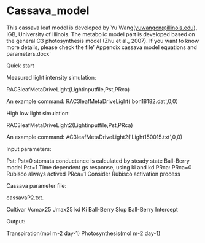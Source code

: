 # Cassava_model

This cassava leaf model is developed by Yu Wang(yuwangcn@illinois.edu), IGB, University of Illinois. The metabolic model part is developed based on the general C3 photosynthesis model (Zhu et al., 2007). If you want to know more details, please check the file’ Appendix cassava model equations and parameters.docx’

Quick start

Measured light intensity simulation:

RAC3leafMetaDriveLight(Lightinputfile,Pst,PRca)

An example command: RAC3leafMetaDriveLight('bon18182.dat',0,0)

High low light simulation:

RAC3leafMetaDriveLight2(Lightinputfile,Pst,PRca)

An example command: AC3leafMetaDriveLight2('Light150015.txt',0,0)


Input parameters:

Pst:
Pst=0 stomata conductance is calculated by steady state Ball-Berry model
Pst=1 Time dependent gs response, using ki and kd
PRca: 
PRca=0 Rubisco always actived
PRca=1 Consider Rubisco activation process

Cassava parameter file: 

cassavaP2.txt.

Cultivar	Vcmax25	Jmax25	kd	Ki	Ball-Berry Slop	Ball-Berry Intercept


Output: 

Transpiration(mol m-2 day-1)	 Photosynthesis(mol m-2 day-1)

